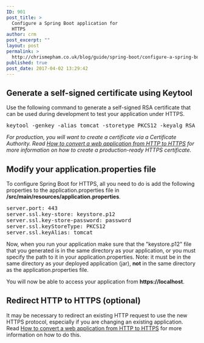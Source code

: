 ```yaml
---
ID: 901
post_title: >
  Configure a Spring Boot application for
  HTTPS
author: crm
post_excerpt: ""
layout: post
permalink: >
  http://chrismepham.co.uk/blog/guide/spring-boot/configure-a-spring-boot-application-for-https/
published: true
post_date: 2017-04-02 13:29:42
---
```

<h2>Generate a self-signed certificate using Keytool</h2>
Use the following command to generate a self-signed RSA certificate that can be used during development to test your application under HTTPS.
<pre class="EnlighterJSRAW" data-enlighter-language="null">keytool -genkey -alias tomcat -storetype PKCS12 -keyalg RSA -keysize 2048 -keystore keystore.p12 -validity 7300</pre>
<em>For production, you will want to create a certificate via a Certificate Authority. Read <a href="http://chrismepham.co.uk/blog/guide/how-to-convert-a-web-application-from-http-to-https/">How to convert a web application from HTTP to HTTPS</a> for more information on how to create a production-ready HTTPS certificate.</em>
<h2>Modify your application.properties file</h2>
To configure Spring Boot for HTTPS, all you need to do is add the following properties to the application.properties file in <strong>/src/main/resources/application.properties</strong>.
<pre class="EnlighterJSRAW" data-enlighter-language="null">server.port: 443
server.ssl.key-store: keystore.p12
server.ssl.key-store-password: password
server.ssl.keyStoreType: PKCS12
server.ssl.keyAlias: tomcat</pre>
Now, when you run your application make sure that the "keystore.p12" file that you generated is in the same directory as your application, or you must specify the path to it in your application.properties. Note: it must be in the same directory as your deployed application (jar), <strong>not</strong> in the same directory as the application.properties file.

You will now be able to access your application from <strong>https://localhost</strong>.
<h2>Redirect HTTP to HTTPS (optional)</h2>
It may be necessary to redirect an existing HTTP request to use the new HTTPS protocol, especially if you are changing an existing application. Read <a href="http://chrismepham.co.uk/blog/guide/how-to-convert-a-web-application-from-http-to-https/">How to convert a web application from HTTP to HTTPS</a> for more information on how to do this.